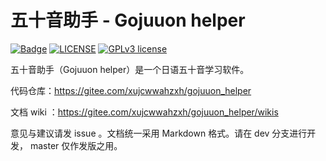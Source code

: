 # 五十音助手 - Gojuuon helper

[![Badge](https://img.shields.io/badge/Link-996.icu-%23FF4D5B.svg?style=flat-square)](https://996.icu/#/zh_CN)
[![LICENSE](https://img.shields.io/badge/License-Anti%20996-blue.svg?style=flat-square)](https://github.com/996icu/996.ICU/blob/master/LICENSE)
[![GPLv3 license](https://img.shields.io/badge/License-GPLv3-blue.svg)](http://perso.crans.org/besson/LICENSE.html)

五十音助手（Gojuuon helper）是一个日语五十音学习软件。

代码仓库：https://gitee.com/xujcwwahzxh/gojuuon_helper

文档 wiki ：https://gitee.com/xujcwwahzxh/gojuuon_helper/wikis

意见与建议请发 issue 。文档统一采用 Markdown 格式。请在 dev 分支进行开发， master 仅作发版之用。

